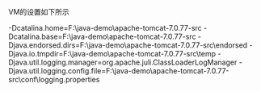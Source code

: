 VM的设置如下所示

-Dcatalina.home=F:\java-demo\apache-tomcat-7.0.77-src
-Dcatalina.base=F:\java-demo\apache-tomcat-7.0.77-src
-Djava.endorsed.dirs=F:\java-demo\apache-tomcat-7.0.77-src\endorsed 
-Djava.io.tmpdir=F:\java-demo\apache-tomcat-7.0.77-src\temp 
-Djava.util.logging.manager=org.apache.juli.ClassLoaderLogManager 
-Djava.util.logging.config.file=F:\java-demo\apache-tomcat-7.0.77-src\conf\logging.properties